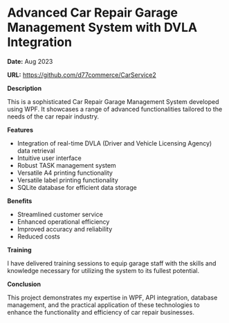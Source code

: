 # Advanced Car Repair Garage Management System with DVLA Integration

**Date:** Aug 2023

**URL:** https://github.com/d77commerce/CarService2

**Description**

This is a sophisticated Car Repair Garage Management System developed using WPF. It showcases a range of advanced functionalities tailored to the needs of the car repair industry.

**Features**

* Integration of real-time DVLA (Driver and Vehicle Licensing Agency) data retrieval
* Intuitive user interface
* Robust TASK management system
* Versatile A4 printing functionality
* Versatile label printing functionality
* SQLite database for efficient data storage

**Benefits**

* Streamlined customer service
* Enhanced operational efficiency
* Improved accuracy and reliability
* Reduced costs

**Training**

I have delivered training sessions to equip garage staff with the skills and knowledge necessary for utilizing the system to its fullest potential.

**Conclusion**

This project demonstrates my expertise in WPF, API integration, database management, and the practical application of these technologies to enhance the functionality and efficiency of car repair businesses.
